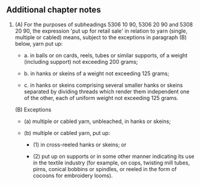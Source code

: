 ## Additional chapter notes

1. (A) For the purposes of subheadings 5306 10 90, 5306 20 90 and 5308 20 90, the expression 'put up for retail sale' in relation to yarn (single, multiple or cabled) means, subject to the exceptions in paragraph (B) below, yarn put up:

    - a. in balls or on cards, reels, tubes or similar supports, of a weight (including support) not exceeding 200 grams;
    
    - b. in hanks or skeins of a weight not exceeding 125 grams;
    
    - c. in hanks or skeins comprising several smaller hanks or skeins separated by dividing threads which render them independent one of the other, each of uniform weight not exceeding 125 grams.
    
    (B) Exceptions
    
    - (a) multiple or cabled yarn, unbleached, in hanks or skeins;
    
    - (b) multiple or cabled yarn, put up:
    
        - (1) in cross-reeled hanks or skeins; or
    
        - (2) put up on supports or in some other manner indicating its use in the textile industry (for example, on cops, twisting mill tubes, pirns, conical bobbins or spindles, or reeled in the form of cocoons for embroidery looms).

